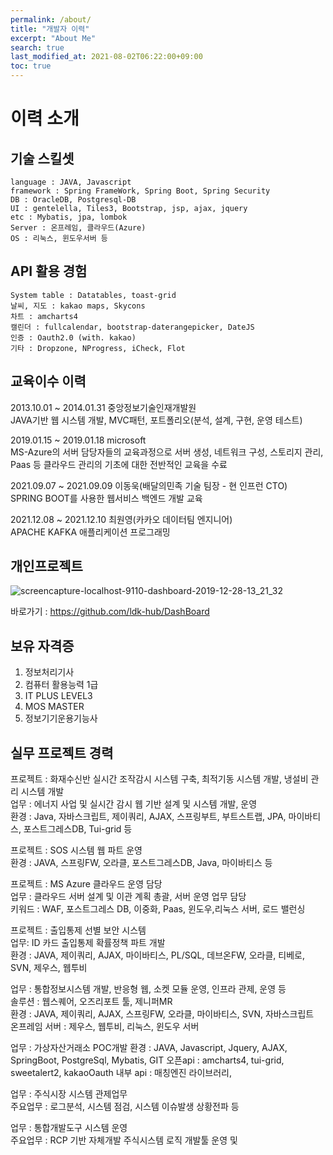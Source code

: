 ```yaml
---
permalink: /about/
title: "개발자 이력"
excerpt: "About Me"
search: true
last_modified_at: 2021-08-02T06:22:00+09:00
toc: true
---
```



# 이력 소개


## 기술 스킬셋
```
language : JAVA, Javascript
framework : Spring FrameWork, Spring Boot, Spring Security  
DB : OracleDB, Postgresql-DB  
UI : gentelella, Tiles3, Bootstrap, jsp, ajax, jquery  
etc : Mybatis, jpa, lombok  
Server : 온프레임, 클라우드(Azure)  
OS : 리눅스, 윈도우서버 등  
```

## API 활용 경험
```
System table : Datatables, toast-grid  
날씨, 지도 : kakao maps, Skycons  
차트 : amcharts4  
캘린더 : fullcalendar, bootstrap-daterangepicker, DateJS  
인증 : Oauth2.0 (with. kakao)  
기타 : Dropzone, NProgress, iCheck, Flot  
```

## 교육이수 이력  
2013.10.01 ~ 2014.01.31	중앙정보기술인재개발원  
JAVA기반 웹 시스템 개발, MVC패턴, 포트폴리오(분석, 설계, 구현, 운영 테스트)  

2019.01.15 ~ 2019.01.18	 microsoft  
MS-Azure의 서버 담당자들의 교육과정으로 서버 생성, 네트워크 구성, 스토리지 관리, Paas 등 클라우드 관리의 기초에 대한 전반적인 교육을 수료 

2021.09.07 ~ 2021.09.09 이동욱(배달의민족 기술 팀장 - 현 인프런 CTO)  
SPRING BOOT를 사용한 웹서비스 백엔드 개발 교육  

2021.12.08 ~ 2021.12.10 최원영(카카오 데이터팀 엔지니어)  
APACHE KAFKA 애플리케이션 프로그래밍  


## 개인프로젝트 
![screencapture-localhost-9110-dashboard-2019-12-28-13_21_32](https://user-images.githubusercontent.com/12209348/71538837-455f3000-2975-11ea-9f2c-240ce6180186.png)  

바로가기 : https://github.com/ldk-hub/DashBoard  

## 보유 자격증
1. 정보처리기사
2. 컴퓨터 활용능력 1급
3. IT PLUS LEVEL3
4. MOS MASTER
5. 정보기기운용기능사

## 실무 프로젝트 경력  
프로젝트 : 화재수신반 실시간 조작감시 시스템 구축, 최적기동 시스템 개발, 냉설비 관리 시스템 개발  
업무 : 에너지 사업 및 실시간 감시 웹 기반 설계 및 시스템 개발, 운영  
환경 : Java, 자바스크립트, 제이쿼리, AJAX, 스프링부트, 부트스트랩, JPA, 마이바티스, 포스트그레스DB, Tui-grid 등  

프로젝트 : SOS 시스템 웹 파트 운영  
환경 : JAVA, 스프링FW, 오라클, 포스트그레스DB, Java, 마이바티스 등  

프로젝트 : MS Azure 클라우드 운영 담당  
업무 : 클라우드 서버 설계 및 이관 계획 총괄, 서버 운영 업무 담당  
키워드 : WAF, 포스트그레스 DB, 이중화, Paas, 윈도우,리눅스 서버, 로드 밸런싱  

프로젝트 :  출입통제 선별 보안 시스템  
업무: ID 카드 출입통제 확률정책 파트 개발  
환경 : JAVA, 제이쿼리, AJAX, 마이바티스, PL/SQL, 데브온FW, 오라클, 티베로, SVN, 제우스, 웹투비  

업무 : 통합정보시스템 개발, 반응형 웹, 소켓 모듈 운영, 인프라 관제, 운영 등  
솔루션 : 웹스퀘어, 오즈리포트 툴, 제니퍼MR  
환경 : JAVA, 제이쿼리, AJAX, 스프링FW, 오라클, 마이바티스, SVN, 자바스크립트  
온프레임 서버 : 제우스, 웹투비, 리눅스, 윈도우 서버  

업무 : 가상자산거래소 POC개발
환경 : JAVA, Javascript, Jquery, AJAX, SpringBoot, PostgreSql, Mybatis, GIT
오픈api : amcharts4, tui-grid, sweetalert2, kakaoOauth
내부 api : 매칭엔진 라이브러리, 

업무 : 주식시장 시스템 관제업무  
주요업무 : 로그분석, 시스템 점검, 시스템 이슈발생 상황전파 등  

업무 : 통합개발도구 시스템 운영  
주요업무 : RCP 기반 자체개발 주식시스템 로직 개발툴 운영 및   
